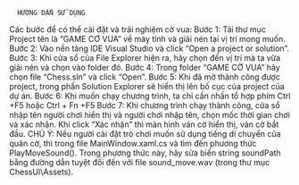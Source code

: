       HƯỚNG DẪN SỬ DỤNG
Các bước để có thể cài đặt và trải nghiệm cờ vua:
Bước 1: Tải thư mục Project tên là “GAME CƠ VUA” về máy tính và giải nén tại vị trí mong muốn.
Bước 2: Vào nền tảng IDE Visual Studio và click “Open a project or solution”.
Bước 3: Khi cửa sổ của File Explorer hiện ra, hãy chọn đến vị trí mà ta vừa giải nén và chọn vào folder đó.
Bước 4: Trong folder “GAME CỜ VUA” hãy chọn file “Chess.sln” và click “Open”.
Bước 5: Khi đã mở thành công được project, trong phần Solution Explorer sẽ hiển thị lên bố cục của project của dự án.
Bước 6: Khi muốn chạy chương trình, ta chỉ cần nhấn tổ hợp phím Ctrl +F5 hoặc Ctrl + Fn +F5
Bước 7: Khi chương trình chạy thành công, cửa sổ nhập tên người chơi hiển thị và người chơi nhập tên, chọn mốc thời gian chơi và xác nhận. Khi click “Xác nhận” thì màn hình ván cờ hiển thị, ván cờ bắt đầu.
CHÚ Ý: Nếu người cài đặt trò chơi muốn sử dụng tiếng di chuyển của quân cờ, thì trong file MainWindow.xaml.cs và tìm đến phương thức PlayMoveSound(). Trong phương thức này, hãy sửa biến string soundPath bằng đường dẫn tuyệt đối đến với file sound_move.wav (trong thư mục ChessUI\Assets).
